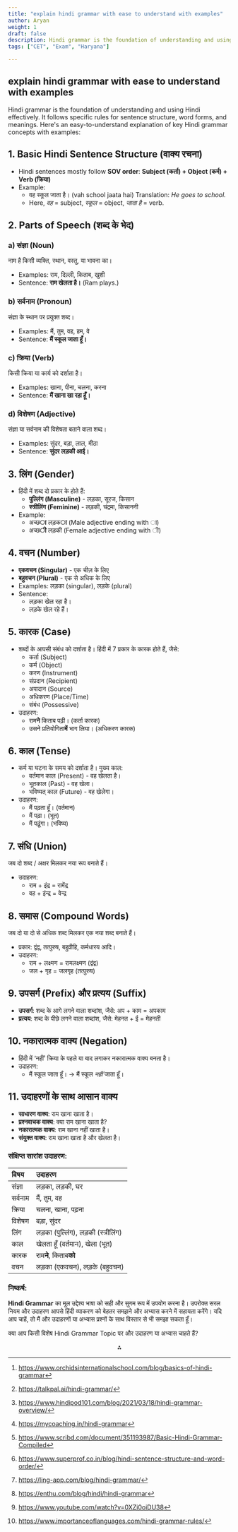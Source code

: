 ```yaml
---
title: "explain hindi grammar with ease to understand with examples"
author: Aryan
weight: 1              
draft: false
description: Hindi grammar is the foundation of understanding and using Hindi effectively. It follows specific rules for sentence structure, word forms, and meanings.
tags: ["CET", "Exam", "Haryana"]

---
```



## explain hindi grammar with ease to understand with examples

Hindi grammar is the foundation of understanding and using Hindi effectively. It follows specific rules for sentence structure, word forms, and meanings. Here's an easy-to-understand explanation of key Hindi grammar concepts with examples:

## 1. Basic Hindi Sentence Structure (वाक्य रचना)

- Hindi sentences mostly follow **SOV order**:
**Subject (कर्ता) + Object (कर्म) + Verb (क्रिया)**
- Example:
    - वह स्कूल जाता है।
(vah school jaata hai)
Translation: *He goes to school.*
    - Here, *वह* = subject, *स्कूल* = object, *जाता है* = verb.


## 2. Parts of Speech (शब्द के भेद)

### a) संज्ञा (Noun)

नाम है किसी व्यक्ति, स्थान, वस्तु, या भावना का।

- Examples: राम, दिल्ली, किताब, खुशी
- Sentence: **राम खेलता है।** (Ram plays.)


### b) सर्वनाम (Pronoun)

संज्ञा के स्थान पर प्रयुक्त शब्द।

- Examples: मैं, तुम, वह, हम, वे
- Sentence: **मैं स्कूल जाता हूँ।**


### c) क्रिया (Verb)

किसी क्रिया या कार्य को दर्शाता है।

- Examples: खाना, पीना, चलना, करना
- Sentence: **मैं खाना खा रहा हूँ।**


### d) विशेषण (Adjective)

संज्ञा या सर्वनाम की विशेषता बताने वाला शब्द।

- Examples: सुंदर, बड़ा, लाल, मीठा
- Sentence: **सुंदर लड़की आई।**


## 3. लिंग (Gender)

- हिंदी में शब्द दो प्रकार के होते हैं:
    - **पुल्लिंग (Masculine)** - लड़का, सूरज, किसान
    - **स्त्रीलिंग (Feminine)** - लड़की, चंद्रमा, किसाननी
- Example:
    - अच्छ**ा** लड़क**ा** (Male adjective ending with ा)
    - अच्छ**ी** लड़की (Female adjective ending with ी)


## 4. वचन (Number)

- **एकवचन (Singular)** - एक चीज़ के लिए
- **बहुवचन (Plural)** - एक से अधिक के लिए
- Examples: लड़का (singular), लड़के (plural)
- Sentence:
    - लड़का खेल रहा है।
    - लड़के खेल रहे हैं।


## 5. कारक (Case)

- शब्दों के आपसी संबंध को दर्शाता है। हिंदी में 7 प्रकार के कारक होते हैं, जैसे:
    - कर्ता (Subject)
    - कर्म (Object)
    - करण (Instrument)
    - संप्रदान (Recipient)
    - अपादान (Source)
    - अधिकरण (Place/Time)
    - संबंध (Possessive)
- उदाहरण:
    - राम**ने** किताब पढ़ी। (कर्ता कारक)
    - उसने प्रतियोगिता**में** भाग लिया। (अधिकरण कारक)


## 6. काल (Tense)

- कर्म या घटना के समय को दर्शाता है। मुख्य काल:
    - वर्तमान काल (Present) - वह खेलता है।
    - भूतकाल (Past) - वह खेला।
    - भविष्यत् काल (Future) - वह खेलेगा।
- उदाहरण:
    - मैं पढ़ता हूँ। (वर्तमान)
    - मैं पढ़ा। (भूत)
    - मैं पढ़ूंगा। (भविष्य)


## 7. संधि (Union)

जब दो शब्द / अक्षर मिलकर नया रूप बनाते हैं।

- उदाहरण:
    - राम + इंद्र = रामेंद्र
    - वह + इंन्द्र = वेन्द्र


## 8. समास (Compound Words)

जब दो या दो से अधिक शब्द मिलकर एक नया शब्द बनाते हैं।

- प्रकार: द्वंद्व, तत्पुरुष, बहुव्रीहि, कर्मधारय आदि।
- उदाहरण:
    - राम + लक्ष्मण = रामलक्ष्मण (द्वंद्व)
    - जल + गृह = जलगृह (तत्पुरुष)


## 9. उपसर्ग (Prefix) और प्रत्यय (Suffix)

- **उपसर्ग**: शब्द के आगे लगने वाला शब्दांश, जैसे: अप + काम = अपकाम
- **प्रत्यय**: शब्द के पीछे लगने वाला शब्दांश, जैसे: मेहनत + ई = मेहनती


## 10. नकारात्मक वाक्य (Negation)

- हिंदी में ‘नहीं’ क्रिया के पहले या बाद लगाकर नकारात्मक वाक्य बनता है।
- उदाहरण:
    - मैं स्कूल जाता हूँ। → मैं स्कूल *नहीं* जाता हूँ।


## 11. उदाहरणों के साथ आसान वाक्य

- **साधारण वाक्य**: राम खाना खाता है।
- **प्रश्नवाचक वाक्य**: क्या राम खाना खाता है?
- **नकारात्मक वाक्य**: राम खाना नहीं खाता है।
- **संयुक्त वाक्य**: राम खाना खाता है और खेलता है।


### संक्षिप्त सारांश उदाहरण:

| विषय | उदाहरण |
| :-- | :-- |
| संज्ञा | लड़का, लड़की, घर |
| सर्वनाम | मैं, तुम, वह |
| क्रिया | चलना, खाना, पढ़ना |
| विशेषण | बड़ा, सुंदर |
| लिंग | लड़का (पुल्लिंग), लड़की (स्त्रीलिंग) |
| काल | खेलता हूँ (वर्तमान), खेला (भूत) |
| कारक | राम**ने**, किताब**को** |
| वचन | लड़का (एकवचन), लड़के (बहुवचन) |

### निष्कर्ष:

**Hindi Grammar** का मूल उद्देश्य भाषा को सही और सुगम रूप में उपयोग करना है। उपरोक्त सरल नियम और उदाहरण आपसे हिंदी व्याकरण को बेहतर समझने और अभ्यास करने में सहायता करेंगे। यदि आप चाहें, तो मैं और उदाहरणों या अभ्यास प्रश्नों के साथ विस्तार से भी समझा सकता हूँ।

क्या आप किसी विशेष Hindi Grammar Topic पर और उदाहरण या अभ्यास चाहते हैं?
<span style="display:none">[^1][^10][^2][^3][^4][^5][^6][^7][^8][^9]</span>

<div style="text-align: center">⁂</div>

[^1]: https://www.orchidsinternationalschool.com/blog/basics-of-hindi-grammar

[^2]: https://www.hindipod101.com/blog/2021/03/18/hindi-grammar-overview/

[^3]: https://mycoaching.in/hindi-grammar

[^4]: https://www.scribd.com/document/351193987/Basic-Hindi-Grammar-Compiled

[^5]: https://www.superprof.co.in/blog/hindi-sentence-structure-and-word-order/

[^6]: https://ling-app.com/blog/hindi-grammar/

[^7]: https://enthu.com/blog/hindi/hindi-grammar

[^8]: https://www.youtube.com/watch?v=0XZi0oiDU38

[^9]: https://www.importanceoflanguages.com/hindi-grammar-rules/

[^10]: https://talkpal.ai/hindi-grammar/

